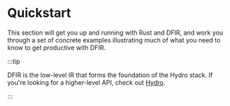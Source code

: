 # Quickstart
This section will get you up and running with Rust and DFIR, and work you through a set of concrete examples illustrating much of what you need to know to get productive with DFIR.

:::tip

DFIR is the low-level IR that forms the foundation of the Hydro stack. If you're looking for a higher-level API, check out [Hydro](../../hydro/index).

:::
